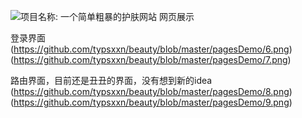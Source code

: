 ![项目名称:
一个简单粗暴的护肤网站
网页展示](https://github.com/typsxxn/beauty/blob/master/pagesDemo/1.png)

登录界面
(https://github.com/typsxxn/beauty/blob/master/pagesDemo/6.png)
(https://github.com/typsxxn/beauty/blob/master/pagesDemo/7.png)

路由界面，目前还是丑丑的界面，没有想到新的idea
(https://github.com/typsxxn/beauty/blob/master/pagesDemo/8.png)
(https://github.com/typsxxn/beauty/blob/master/pagesDemo/9.png)
